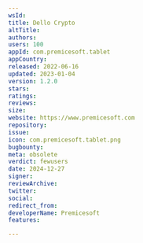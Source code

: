 ```yaml
---
wsId: 
title: Dello Crypto
altTitle: 
authors: 
users: 100
appId: com.premicesoft.tablet
appCountry: 
released: 2022-06-16
updated: 2023-01-04
version: 1.2.0
stars: 
ratings: 
reviews: 
size: 
website: https://www.premicesoft.com
repository: 
issue: 
icon: com.premicesoft.tablet.png
bugbounty: 
meta: obsolete
verdict: fewusers
date: 2024-12-27
signer: 
reviewArchive: 
twitter: 
social: 
redirect_from: 
developerName: Premicesoft
features: 

---
```



